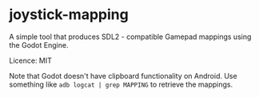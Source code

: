 # joystick-mapping
A simple tool that produces SDL2 - compatible Gamepad mappings using the Godot Engine.

Licence: MIT

Note that Godot doesn't have clipboard functionality on Android.
Use something like `adb logcat | grep MAPPING` to retrieve the mappings.
